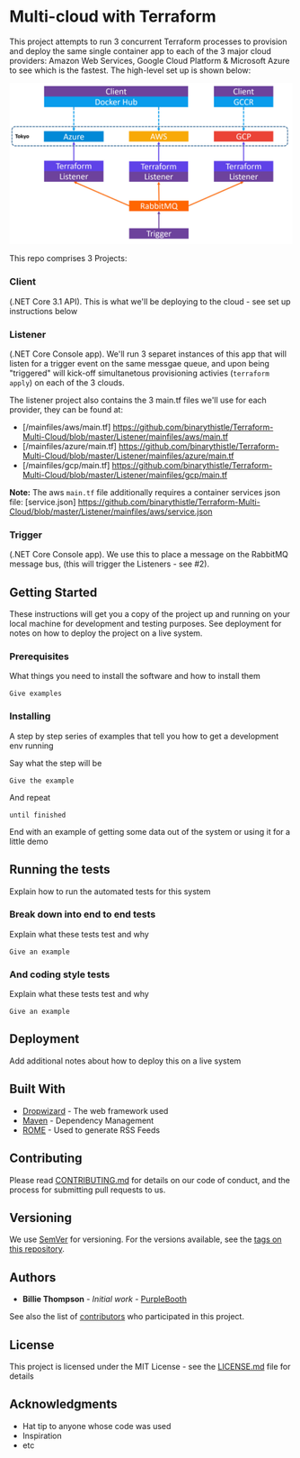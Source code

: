 # Multi-cloud with Terraform

This project attempts to run 3 concurrent Terraform processes to provision and deploy the same single container app to each of the 3 major cloud providers: Amazon Web Services, Google Cloud Platform & Microsoft Azure to see which is the fastest. The high-level set up is shown below:

![Solution Overview](/arch.jpg)

This repo comprises 3 Projects:
### Client
(.NET Core 3.1 API). This is what we'll be deploying to the cloud - see set up instructions below

### Listener
(.NET Core Console app). We'll run 3 separet instances of this app that will listen for a trigger event on the same messgae queue, and upon being "triggered" will kick-off simultanetous provisioning activies (`terraform apply`) on each of the 3 clouds.

The listener project also contains the 3 main.tf files we'll use for each provider, they can be found at:
* [/mainfiles/aws/main.tf] https://github.com/binarythistle/Terraform-Multi-Cloud/blob/master/Listener/mainfiles/aws/main.tf
* [/mainfiles/azure/main.tf] https://github.com/binarythistle/Terraform-Multi-Cloud/blob/master/Listener/mainfiles/azure/main.tf
* [/mainfiles/gcp/main.tf] https://github.com/binarythistle/Terraform-Multi-Cloud/blob/master/Listener/mainfiles/gcp/main.tf

**Note:** The aws `main.tf` file additionally requires a container services json file: [service.json] https://github.com/binarythistle/Terraform-Multi-Cloud/blob/master/Listener/mainfiles/aws/service.json

### Trigger
(.NET Core Console app). We use this to place a message on the RabbitMQ message bus, (this will trigger the Listeners - see #2).


## Getting Started

These instructions will get you a copy of the project up and running on your local machine for development and testing purposes. See deployment for notes on how to deploy the project on a live system.

### Prerequisites

What things you need to install the software and how to install them

```
Give examples
```

### Installing

A step by step series of examples that tell you how to get a development env running

Say what the step will be

```
Give the example
```

And repeat

```
until finished
```

End with an example of getting some data out of the system or using it for a little demo

## Running the tests

Explain how to run the automated tests for this system

### Break down into end to end tests

Explain what these tests test and why

```
Give an example
```

### And coding style tests

Explain what these tests test and why

```
Give an example
```

## Deployment

Add additional notes about how to deploy this on a live system

## Built With

* [Dropwizard](http://www.dropwizard.io/1.0.2/docs/) - The web framework used
* [Maven](https://maven.apache.org/) - Dependency Management
* [ROME](https://rometools.github.io/rome/) - Used to generate RSS Feeds

## Contributing

Please read [CONTRIBUTING.md](https://gist.github.com/PurpleBooth/b24679402957c63ec426) for details on our code of conduct, and the process for submitting pull requests to us.

## Versioning

We use [SemVer](http://semver.org/) for versioning. For the versions available, see the [tags on this repository](https://github.com/your/project/tags). 

## Authors

* **Billie Thompson** - *Initial work* - [PurpleBooth](https://github.com/PurpleBooth)

See also the list of [contributors](https://github.com/your/project/contributors) who participated in this project.

## License

This project is licensed under the MIT License - see the [LICENSE.md](LICENSE.md) file for details

## Acknowledgments

* Hat tip to anyone whose code was used
* Inspiration
* etc
